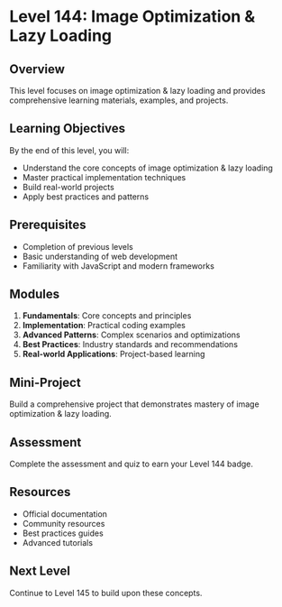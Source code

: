 # Level 144: Image Optimization & Lazy Loading

## Overview
This level focuses on image optimization & lazy loading and provides comprehensive learning materials, examples, and projects.

## Learning Objectives
By the end of this level, you will:
- Understand the core concepts of image optimization & lazy loading
- Master practical implementation techniques
- Build real-world projects
- Apply best practices and patterns

## Prerequisites
- Completion of previous levels
- Basic understanding of web development
- Familiarity with JavaScript and modern frameworks

## Modules
1. **Fundamentals**: Core concepts and principles
2. **Implementation**: Practical coding examples
3. **Advanced Patterns**: Complex scenarios and optimizations
4. **Best Practices**: Industry standards and recommendations
5. **Real-world Applications**: Project-based learning

## Mini-Project
Build a comprehensive project that demonstrates mastery of image optimization & lazy loading.

## Assessment
Complete the assessment and quiz to earn your Level 144 badge.

## Resources
- Official documentation
- Community resources
- Best practices guides
- Advanced tutorials

## Next Level
Continue to Level 145 to build upon these concepts.
